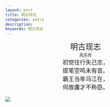 ```yaml
---
layout: post
title: 明古现志
categories: potry
description: 
keywords: 明古现志
---
```


<center><font size="5">明古现志</center>
<center><font size="2">风乐作</center>
<center><font size="4">初觉往行失己志，</center>

<center><font size="4">提笔空鸣未有音。</center>

<center><font size="4">霸王当年乌江在，</center>

<center><font size="4">何故庸才不称臣。</center>

![](https://ruyi.ru/images/posts/markdown/mingguxianzhi.jpeg)

